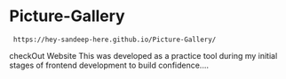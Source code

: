 
# Picture-Gallery

     https://hey-sandeep-here.github.io/Picture-Gallery/

 checkOut Website
 This was developed as a practice tool during my initial stages of frontend development to build confidence....
